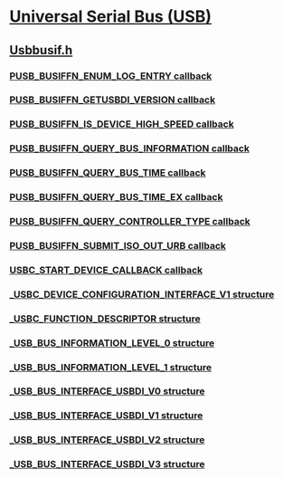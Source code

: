 # [Universal Serial Bus (USB)](../_usbref/index.md)
## [Usbbusif.h](index.md)
### [PUSB_BUSIFFN_ENUM_LOG_ENTRY callback](../usbbusif/nc-usbbusif-pusb_busiffn_enum_log_entry.md)
### [PUSB_BUSIFFN_GETUSBDI_VERSION callback](../usbbusif/nc-usbbusif-pusb_busiffn_getusbdi_version.md)
### [PUSB_BUSIFFN_IS_DEVICE_HIGH_SPEED callback](../usbbusif/nc-usbbusif-pusb_busiffn_is_device_high_speed.md)
### [PUSB_BUSIFFN_QUERY_BUS_INFORMATION callback](../usbbusif/nc-usbbusif-pusb_busiffn_query_bus_information.md)
### [PUSB_BUSIFFN_QUERY_BUS_TIME callback](../usbbusif/nc-usbbusif-pusb_busiffn_query_bus_time.md)
### [PUSB_BUSIFFN_QUERY_BUS_TIME_EX callback](../usbbusif/nc-usbbusif-pusb_busiffn_query_bus_time_ex.md)
### [PUSB_BUSIFFN_QUERY_CONTROLLER_TYPE callback](../usbbusif/nc-usbbusif-pusb_busiffn_query_controller_type.md)
### [PUSB_BUSIFFN_SUBMIT_ISO_OUT_URB callback](../usbbusif/nc-usbbusif-pusb_busiffn_submit_iso_out_urb.md)
### [USBC_START_DEVICE_CALLBACK callback](../usbbusif/nc-usbbusif-usbc_start_device_callback.md)
### [_USBC_DEVICE_CONFIGURATION_INTERFACE_V1 structure](../usbbusif/ns-usbbusif-_usbc_device_configuration_interface_v1.md)
### [_USBC_FUNCTION_DESCRIPTOR structure](../usbbusif/ns-usbbusif-_usbc_function_descriptor.md)
### [_USB_BUS_INFORMATION_LEVEL_0 structure](../usbbusif/ns-usbbusif-_usb_bus_information_level_0.md)
### [_USB_BUS_INFORMATION_LEVEL_1 structure](../usbbusif/ns-usbbusif-_usb_bus_information_level_1.md)
### [_USB_BUS_INTERFACE_USBDI_V0 structure](../usbbusif/ns-usbbusif-_usb_bus_interface_usbdi_v0.md)
### [_USB_BUS_INTERFACE_USBDI_V1 structure](../usbbusif/ns-usbbusif-_usb_bus_interface_usbdi_v1.md)
### [_USB_BUS_INTERFACE_USBDI_V2 structure](../usbbusif/ns-usbbusif-_usb_bus_interface_usbdi_v2.md)
### [_USB_BUS_INTERFACE_USBDI_V3 structure](../usbbusif/ns-usbbusif-_usb_bus_interface_usbdi_v3.md)

